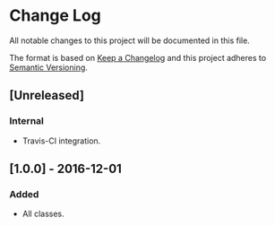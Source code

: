 # Change Log
All notable changes to this project will be documented in this file.

The format is based on [Keep a Changelog](http://keepachangelog.com/)
and this project adheres to [Semantic Versioning](http://semver.org/).

## [Unreleased] 
### Internal 
- Travis-CI integration. 

## [1.0.0] - 2016-12-01
### Added
- All classes. 